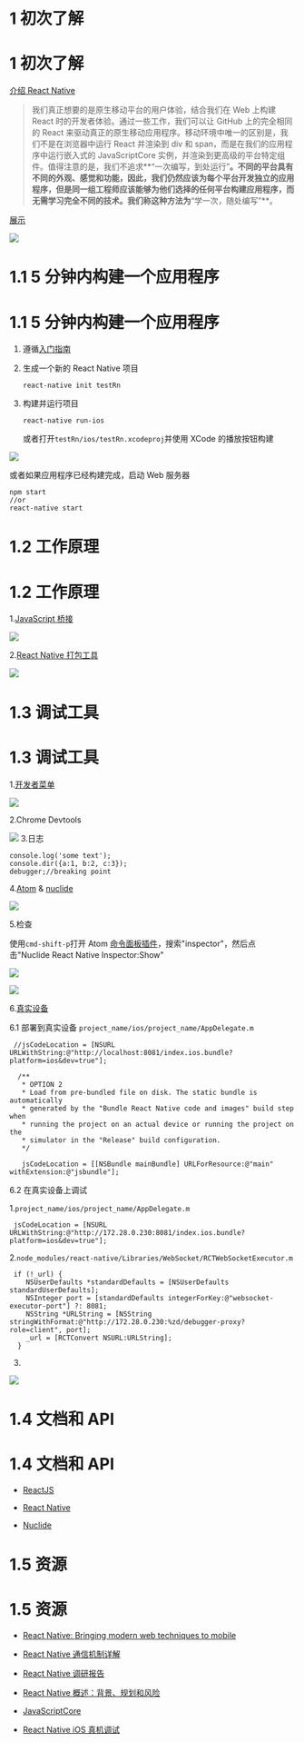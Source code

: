 # 1 初次了解

# 1 初次了解

[介绍 React Native](https://facebook.github.io/react/blog/2015/03/26/introducing-react-native.html)

> 我们真正想要的是原生移动平台的用户体验，结合我们在 Web 上构建 React 时的开发者体验。通过一些工作，我们可以让 GitHub 上的完全相同的 React 来驱动真正的原生移动应用程序。移动环境中唯一的区别是，我们不是在浏览器中运行 React 并渲染到 div 和 span，而是在我们的应用程序中运行嵌入式的 JavaScriptCore 实例，并渲染到更高级的平台特定组件。值得注意的是，我们不追求**“一次编写，到处运行”**。不同的平台具有不同的外观、感觉和功能，因此，我们仍然应该为每个平台开发独立的应用程序，但是同一组工程师应该能够为他们选择的任何平台构建应用程序，而无需学习完全不同的技术。我们称这种方法为**“学一次，随处编写”**。

[展示](https://facebook.github.io/react-native/showcase.html)

![](img/QQ20160630-4.png)

# 1.1 5 分钟内构建一个应用程序

# 1.1 5 分钟内构建一个应用程序

1.  遵循[入门指南](http://facebook.github.io/react-native/releases/next/docs/getting-started.html)

1.  生成一个新的 React Native 项目

    ```
    react-native init testRn 
    ```

1.  构建并运行项目

    ```
    react-native run-ios 
    ```

    或者打开`testRn/ios/testRn.xcodeproj`并使用 XCode 的播放按钮构建

![](img/QQ20160622-0.png)

或者如果应用程序已经构建完成，启动 Web 服务器

```
npm start
//or
react-native start 
```

# 1.2 工作原理

# 1.2 工作原理

1.[JavaScript 桥接](https://www.infoq.com/articles/react-native-introduction)

![](img/21.jpg)

2.[React Native 打包工具](https://github.com/facebook/react-native/tree/master/packager)

![](img/Pasted%20Graphic.jpg)

# 1.3 调试工具

# 1.3 调试工具

1.[开发者菜单](https://facebook.github.io/react-native/docs/debugging.html)

![](img/QQ20160623-0.png)

2.Chrome Devtools

![](img/QQ20160623-2.png) 3.日志

```
console.log('some text');
console.dir({a:1, b:2, c:3});
debugger;//breaking point 
```

4.[Atom](https://atom.io/) & [nuclide](https://nuclide.io/)

![](img/QQ20160623-3.png)

5.检查

使用`cmd-shift-p`打开 Atom [命令面板插件](https://atom.io/packages/command-palette)，搜索"inspector"，然后点击"Nuclide React Native Inspector:Show"

![](img/QQ20160624-0.png)

![](img/QQ20160623-4.png)

6.[真实设备](https://facebook.github.io/react-native/docs/debugging.html#chrome-developer-tools)

6.1 部署到真实设备 `project_name/ios/project_name/AppDelegate.m`

```
 //jsCodeLocation = [NSURL URLWithString:@"http://localhost:8081/index.ios.bundle?platform=ios&dev=true"];

  /**
   * OPTION 2
   * Load from pre-bundled file on disk. The static bundle is automatically
   * generated by the "Bundle React Native code and images" build step when
   * running the project on an actual device or running the project on the
   * simulator in the "Release" build configuration.
   */

   jsCodeLocation = [[NSBundle mainBundle] URLForResource:@"main" withExtension:@"jsbundle"]; 
```

6.2 在真实设备上调试

1.`project_name/ios/project_name/AppDelegate.m`

```
 jsCodeLocation = [NSURL URLWithString:@"http://172.28.0.230:8081/index.ios.bundle?platform=ios&dev=true"]; 
```

2.`node_modules/react-native/Libraries/WebSocket/RCTWebSocketExecutor.m`

```
 if (!_url) {
    NSUserDefaults *standardDefaults = [NSUserDefaults standardUserDefaults];
    NSInteger port = [standardDefaults integerForKey:@"websocket-executor-port"] ?: 8081;
    NSString *URLString = [NSString stringWithFormat:@"http://172.28.0.230:%zd/debugger-proxy?role=client", port];
    _url = [RCTConvert NSURL:URLString];
  } 
```

3.

![](img/QQ20160826-0.png)

# 1.4 文档和 API

# 1.4 文档和 API

+   [ReactJS](https://facebook.github.io/react/docs/getting-started.html)

+   [React Native](https://facebook.github.io/react-native/docs/getting-started.html)

+   [Nuclide](https://nuclide.io/docs/quick-start/getting-started/)

# 1.5 资源

# 1.5 资源

+   [React Native: Bringing modern web techniques to mobile](https://code.facebook.com/posts/1014532261909640/react-native-bringing-modern-web-techniques-to-mobile/)

+   [React Native 通信机制详解](http://blog.cnbang.net/tech/2698/)

+   [React Native 调研报告](http://blog.csdn.net/lihuiqwertyuiop/article/details/45241909)

+   [React Native 概述：背景、规划和风险](https://github.com/tmallfe/tmallfe.github.io/issues/18)

+   [JavaScriptCore](http://trac.webkit.org/wiki/JavaScriptCore)

+   [React Native iOS 真机调试](http://www.jianshu.com/p/cc64bcb58df2)
